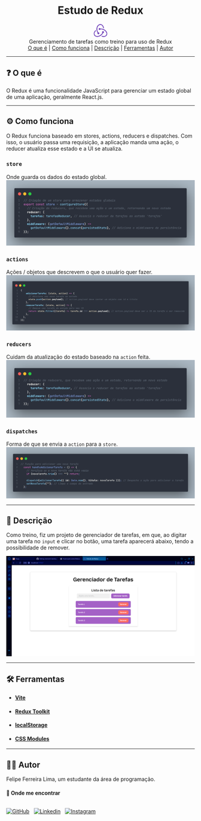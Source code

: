 <div align="center">
    <h1>Estudo de Redux</h1>
    <img src="/public/redux.svg" width="36">
</div>

<div align="center">
Gerenciamento de tarefas como treino para uso de Redux
</div>

<div align="center">
<a href="#-O-que-é">O que é</a> |
<a href="#">Como funciona</a> |
<a href="#">Descrição</a> |
<a href="#">Ferramentas</a> |
<a href="#">Autor</a>
</div>

****

## ❓ O que é

O Redux é uma funcionalidade JavaScript para gerenciar um estado global de uma aplicação, geralmente React.js.

****

## ⚙️ Como funciona
O Redux funciona baseado em stores, actions, reducers e dispatches. Com isso, o usuário passa uma requisição, a aplicação manda uma ação, o reducer atualiza esse estado e a UI se atualiza.

### <code>store</code>
Onde guarda os dados do estado global.
![Store](./src/assets/store.png)

### <code>actions</code>
Ações / objetos que descrevem o que o usuário quer fazer.
![Store](./src/assets/actions.png)

### <code>reducers</code>
Cuidam da atualização do estado baseado na <code>action</code> feita.
![Store](./src/assets/reducers.png)

### <code>dispatches</code>
Forma de que se envia a <code>action</code> para a <code>store</code>.
![Store](./src/assets/dispatch.png)

****

## 📝 Descrição

Como treino, fiz um projeto de gerenciador de tarefas, em que, ao digitar uma tarefa no <code>input</code> e clicar no botão, uma tarefa aparecerá abaixo, tendo a possibilidade de remover.

![IIII](./src/assets/project-screenshot.png)

****

## 🛠️ Ferramentas 

* #### [Vite](https://vite.dev/guide)
* #### [Redux Toolkit](https://redux-toolkit.js.org)
* #### [localStorage](https://www.w3schools.com/jsref/prop_win_localstorage.asp)
* #### [CSS Modules](https://github.com/css-modules/css-modules)

****

## 👨‍💻 Autor 
 
Felipe Ferreira Lima, um estudante da área de programação.

#### 📱 Onde me encontrar 

<div class="inline-div">

[![GitHub](https://img.shields.io/badge/felipeFerreiraffl-%23121011.svg?style=for-the-badge&logo=github&logoColor=white)](https://github.com/felipeFerreiraffl)

[![Linkedin](https://img.shields.io/badge/Felipe_Ferreira-0077B5?style=for-the-badge&logo=linkedin&logoColor=white)](https://www.linkedin.com/in/felipe-ferreira-959bb8271)

[![Instagram](https://img.shields.io/badge/felipe__ffl7-E4405F?style=for-the-badge&logo=instagram&logoColor=white)](https://www.instagram.com/felipe_ffl7)
</div>

<style>
    .inline-div {
        display: flex;
        gap: 12px;
    }
</style>